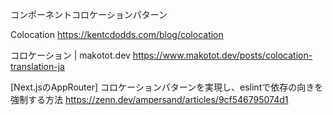 <!--
title:   コンポーネントコロケーションパターン
tags:    Next.js,React,Supabase,TypeScript,tailwindcss
id:      40a529c6a7a4b3fcc806
private: true
-->
コンポーネントコロケーションパターン

Colocation
https://kentcdodds.com/blog/colocation

コロケーション | makotot.dev
https://www.makotot.dev/posts/colocation-translation-ja

[Next.jsのAppRouter] コロケーションパターンを実現し、eslintで依存の向きを強制する方法
https://zenn.dev/ampersand/articles/9cf546795074d1